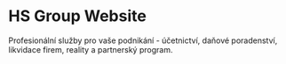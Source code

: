 # HS Group Website

Profesionální služby pro vaše podnikání - účetnictví, daňové poradenství, likvidace firem, reality a partnerský program.